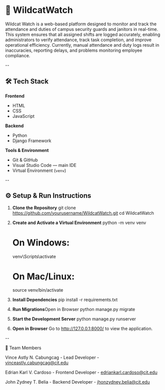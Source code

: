 # 🐾 WildcatWatch

Wildcat Watch is a web-based platform designed to monitor and track the attendance 
and duties of campus security guards and janitors in real-time. This system ensures that 
all assigned shifts are logged accurately, enabling administrators to verify attendance, 
track task completion, and improve operational efficiency. Currently, manual attendance 
and duty logs result in inaccuracies, reporting delays, and problems monitoring 
employee compliance.

--

## 🛠️ Tech Stack

**Frontend**
- HTML  
- CSS  
- JavaScript

**Backend**
- Python  
- Django Framework
  
**Tools & Environment**
- Git & GitHub 
- Visual Studio Code — main IDE  
- Virtual Environment (`venv`)

--

## ⚙️ Setup & Run Instructions
1. **Clone the Repository**
   git clone https://github.com/yourusername/WildcatWatch.git
   cd WildcatWatch

3. **Create and Activate a Virtual Environment**
    python -m venv venv
    # On Windows:
    venv\Scripts\activate
    # On Mac/Linux:
    source venv/bin/activate

3. **Install Dependencies**
    pip install -r requirements.txt

4. **Run Migrations**Open in Browser
   python manage.py migrate

5. **Start the Development Server**
   python manage.py runserver

6. **Open in Browser**
   Go to http://127.0.0.1:8000/ to view the application.

--

👥 Team Members

Vince Astly N. Cabungcag - Lead Developer - vinceastly.cabungcag@cit.edu

Edrian Karl V. Cardoso - Frontend Developer - edriankarl.cardoso@cit.edu

John Zydney T. Belia - Backend Developer - jhonzydney.belia@cit.edu
   


